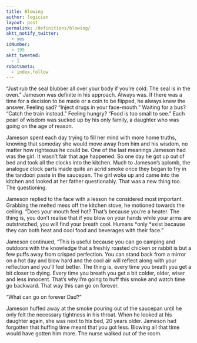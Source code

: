 ```yaml
---
title: Blowing
author: logician
layout: post
permalink: /definitions/blowing/
aktt_notify_twitter:
  - yes
idNumber:
  - 195
aktt_tweeted:
  - 1
robotsmeta:
  - index,follow
---
```

&#8220;Just rub the seal blubber all over your body if you&#8217;re cold. The seal is in the oven.&#8221; Jameson was definite in his approach. Always was. If there was a time for a decision to be made or a coin to be flipped, he always knew the answer. Feeling sad? &#8220;Inject drugs in your face-mouth.&#8221; Waiting for a bus? &#8220;Catch the train instead.&#8221; Feeling hungry? &#8220;Food is too small to see.&#8221; Each pearl of wisdom was sucked up by his only family, a daughter who was going on the age of reason.

Jameson spent each day trying to fill her mind with more home truths, knowing that someday she would move away from him and his wisdom, no matter how righteous he could be. One of the last meanings Jameson had was the girl. It wasn&#8217;t fair that age happened. So one day he got up out of bed and took all the clocks into the kitchen. Much to Jameson&#8217;s aplomb, the analogue clock parts made quite an acrid smoke once they began to fry in the tandoori paste in the saucepan. The girl woke up and came into the kitchen and looked at her father questionably. That was a new thing too. The questioning.

Jameson replied to the face with a lesson he considered most important. Grabbing the melted mess off the kitchen stove, he motioned towards the ceiling. &#8220;Does your mouth feel hot? That&#8217;s because you&#8217;re a heater. The thing is, you don&#8217;t realise that if you blow on your hands while your arms are outstretched, you will find your breath cool. Humans *only *exist because they can both heat and cool food and beverages with their face.&#8221;

Jameson continued, &#8220;This is useful because you can go camping and outdoors with the knowledge that a freshly roasted chicken or rabbit is but a few puffs away from crisped perfection. You can stand back from a mirror on a hot day and blow hard and the cool air will reflect along with your reflection and you&#8217;ll feel better. The thing is, every time you breath you get a bit closer to dying. Every time you breath you get a bit colder, older, wiser and less innocent. That&#8217;s why I&#8217;m going to huff this smoke and watch time go backward. That way this can go on forever.

&#8220;What can go on forever Dad?&#8221;

Jameson huffed away at the smoke pouring out of the saucepan until he only felt the necessary tightness in his throat. When he looked at his daughter again, she was next to his bed, 20 years older. Jameson had forgotten that huffing time meant that you got less. Blowing all that time would have gotten him more. The nurse walked out of the room.